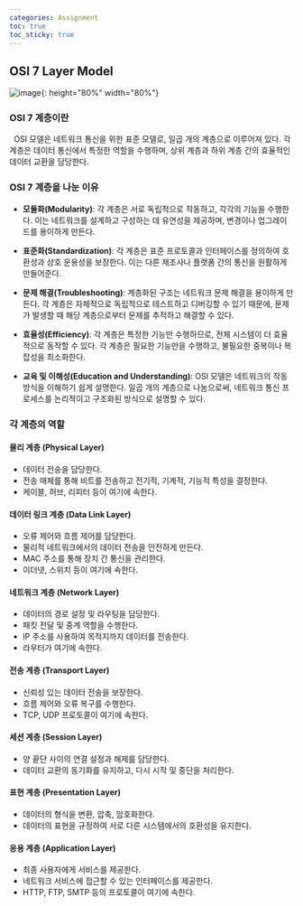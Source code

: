 ```yaml
---
categories: Assignment
toc: true
toc_sticky: true
---
```


## OSI 7 Layer Model

![image](https://github.com/Bogamie/bogamie.github.io/assets/162293185/9102b07a-50ce-4e92-b927-81827f4d5357){: height="80%" width="80%"}

### OSI 7 계층이란

&nbsp;&nbsp;OSI 모델은 네트워크 통신을 위한 표준 모델로, 일곱 개의 계층으로 이루어져 있다. 각 계층은 데이터 통신에서 특정한 역할을 수행하며, 상위 계층과 하위 계층 간의 효율적인 데이터 교환을 담당한다.

### OSI 7 계층을 나눈 이유

* **모듈화(Modularity)**: 각 계층은 서로 독립적으로 작동하고, 각각의 기능을 수행한다. 이는 네트워크를 설계하고 구성하는 데 유연성을 제공하며, 변경이나 업그레이드를 용이하게 만든다.

* **표준화(Standardization)**: 각 계층은 표준 프로토콜과 인터페이스를 정의하여 호환성과 상호 운용성을 보장한다. 이는 다른 제조사나 플랫폼 간의 통신을 원활하게 만들어준다.

* **문제 해결(Troubleshooting)**: 계층화된 구조는 네트워크 문제 해결을 용이하게 만든다. 각 계층은 자체적으로 독립적으로 테스트하고 디버깅할 수 있기 때문에, 문제가 발생할 때 해당 계층으로부터 문제를 추적하고 해결할 수 있다.

* **효율성(Efficiency)**: 각 계층은 특정한 기능만 수행하므로, 전체 시스템이 더 효율적으로 동작할 수 있다. 각 계층은 필요한 기능만을 수행하고, 불필요한 중복이나 복잡성을 최소화한다.

* **교육 및 이해성(Education and Understanding)**: OSI 모델은 네트워크의 작동 방식을 이해하기 쉽게 설명한다. 일곱 개의 계층으로 나눔으로써, 네트워크 통신 프로세스를 논리적이고 구조화된 방식으로 설명할 수 있다.

### 각 계층의 역할

#### 물리 계층 (Physical Layer)

* 데이터 전송을 담당한다.
* 전송 매체를 통해 비트를 전송하고 전기적, 기계적, 기능적 특성을 결정한다.
* 케이블, 허브, 리피터 등이 여기에 속한다.

#### 데이터 링크 계층 (Data Link Layer)

* 오류 제어와 흐름 제어를 담당한다.
* 물리적 네트워크에서의 데이터 전송을 안전하게 만든다.
* MAC 주소를 통해 장치 간 통신을 관리한다.
* 이더넷, 스위치 등이 여기에 속한다.

#### 네트워크 계층 (Network Layer)

* 데이터의 경로 설정 및 라우팅을 담당한다.
* 패킷 전달 및 중계 역할을 수행한다.
* IP 주소를 사용하여 목적지까지 데이터를 전송한다.
* 라우터가 여기에 속한다.

#### 전송 계층 (Transport Layer)

* 신뢰성 있는 데이터 전송을 보장한다.
* 흐름 제어와 오류 복구를 수행한다.
* TCP, UDP 프로토콜이 여기에 속한다.

#### 세션 계층 (Session Layer)

* 양 끝단 사이의 연결 설정과 해제를 담당한다.
* 데이터 교환의 동기화를 유지하고, 다시 시작 및 중단을 처리한다.

#### 표현 계층 (Presentation Layer)

* 데이터의 형식을 변환, 압축, 암호화한다.
* 데이터의 표현을 규정하여 서로 다른 시스템에서의 호환성을 유지한다.

#### 응용 계층 (Application Layer)

* 최종 사용자에게 서비스를 제공한다.
* 네트워크 서비스에 접근할 수 있는 인터페이스를 제공한다.
* HTTP, FTP, SMTP 등의 프로토콜이 여기에 속한다.
